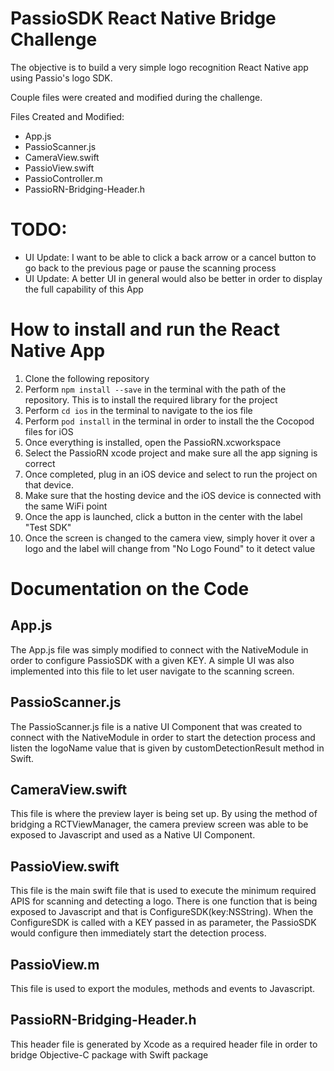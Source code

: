 # PassioSDK React Native Bridge Challenge

The objective is to build a very simple logo recognition React Native app using Passio's logo SDK. 

Couple files were created and modified during the challenge.

Files Created and Modified:
* App.js
* PassioScanner.js
* CameraView.swift
* PassioView.swift
* PassioController.m
* PassioRN-Bridging-Header.h

# TODO:
* UI Update: I want to be able to click a back arrow or a cancel button to go back to the previous page or pause the scanning process
* UI Update: A better UI in general would also be better in order to display the full capability of this App

# How to install and run the React Native App

1. Clone the following repository
2. Perform `npm install --save` in the terminal with the path of the repository. This is to install the required library for the project
3. Perform `cd ios` in the terminal to navigate to the ios file
4. Perform `pod install` in the terminal in order to install the the Cocopod files for iOS
5. Once everything is installed, open the PassioRN.xcworkspace
6. Select the PassioRN xcode project and make sure all the app signing is correct
7. Once completed, plug in an iOS device and select to run the project on that device.
8. Make sure that the hosting device and the iOS device is connected with the same WiFi point
9. Once the app is launched, click a button in the center with the label "Test SDK"
10. Once the screen is changed to the camera view, simply hover it over a logo and the label will change from "No Logo Found" to it detect value

# Documentation on the Code

## App.js

The App.js file was simply modified to connect with the NativeModule in order to configure PassioSDK with a given KEY. A simple UI was also implemented into this file to let user navigate to the scanning screen.

## PassioScanner.js

The PassioScanner.js file is a native UI Component that was created to connect with the NativeModule in order to start the detection process and listen the logoName value that is given by customDetectionResult method in Swift.

## CameraView.swift

This file is where the preview layer is being set up. By using the method of bridging a RCTViewManager, the camera preview screen was able to be exposed to Javascript and used as a Native UI Component.

## PassioView.swift

This file is the main swift file that is used to execute the minimum required APIS for scanning and detecting a logo. There is one function that is being exposed to Javascript and that is ConfigureSDK(key:NSString). When the ConfigureSDK is called with a KEY passed in as parameter, the PassioSDK would configure then immediately start the detection process.

## PassioView.m

This file is used to export the modules, methods and events to Javascript.

## PassioRN-Bridging-Header.h

This header file is generated by Xcode as a required header file in order to bridge Objective-C package with Swift package

